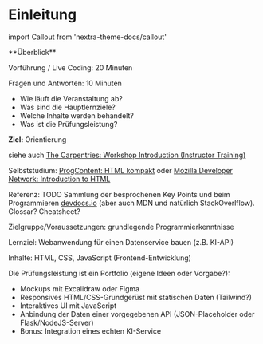 # Einleitung

import Callout from 'nextra-theme-docs/callout'

<Callout>
  **Überblick**

  Vorführung / Live Coding: 20 Minuten
  
  Fragen und Antworten: 10 Minuten

  - Wie läuft die Veranstaltung ab?
  - Was sind die Hauptlernziele?
  - Welche Inhalte werden behandelt?
  - Was ist die Prüfungsleistung?

  **Ziel:** Orientierung
</Callout>

siehe auch [The Carpentries: Workshop Introduction (Instructor Training)](https://carpentries.github.io/instructor-training/23-introductions/index.html)

Selbststudium: [ProgContent: HTML kompakt](https://progcontent.com/html-kompakt) oder [Mozilla Developer Network: Introduction to HTML](https://developer.mozilla.org/en-US/docs/Learn/HTML/Introduction_to_HTML)

Referenz: TODO Sammlung der besprochenen Key Points und beim Programmieren [devdocs.io](https://devdocs.io/) (aber auch MDN und natürlich StackOverlflow). Glossar? Cheatsheet?

Zielgruppe/Voraussetzungen: grundlegende Programmierkenntnisse

Lernziel: Webanwendung für einen Datenservice bauen (z.B. KI-API)

Inhalte: HTML, CSS, JavaScript (Frontend-Entwicklung)

Die Prüfungsleistung ist ein Portfolio (eigene Ideen oder Vorgabe?):

- Mockups mit Excalidraw oder Figma
- Responsives HTML/CSS-Grundgerüst mit statischen Daten (Tailwind?)
- Interaktives UI mit JavaScript
- Anbindung der Daten einer vorgegebenen API (JSON-Placeholder oder Flask/NodeJS-Server)
- Bonus: Integration eines echten KI-Service
